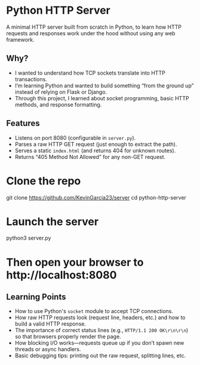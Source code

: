 # Python HTTP Server

A minimal HTTP server built from scratch in Python, to learn how HTTP requests and responses work under the hood without using any web framework.

## Why?
- I wanted to understand how TCP sockets translate into HTTP transactions.
- I’m learning Python and wanted to build something “from the ground up” instead of relying on Flask or Django.
- Through this project, I learned about socket programming, basic HTTP methods, and response formatting.

## Features
- Listens on port 8080 (configurable in `server.py`).
- Parses a raw HTTP GET request (just enough to extract the path).
- Serves a static `index.html` (and returns 404 for unknown routes).
- Returns “405 Method Not Allowed” for any non-GET request.

# Clone the repo
git clone https://github.com/KevinGarcia23/server
cd python-http-server

# Launch the server
python3 server.py

# Then open your browser to http://localhost:8080

## Learning Points
- How to use Python's `socket` module to accept TCP connections.
- How raw HTTP requests look (request line, headers, etc.) and how to build a valid HTTP response.
- The importance of correct status lines (e.g., `HTTP/1.1 200 OK\r\n\r\n`) so that browsers properly render the page.
- How blocking I/O works—requests queue up if you don’t spawn new threads or async handlers.
- Basic debugging tips: printing out the raw request, splitting lines, etc.
